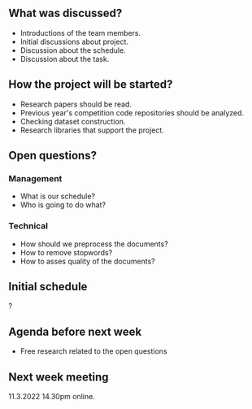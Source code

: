 ## What was discussed?

- Introductions of the team members.
- Initial discussions about project.
- Discussion about the schedule.
- Discussion about the task.

## How the project will be started?

- Research papers should be read.
- Previous year's competition code repositories should be analyzed.
- Checking dataset construction.
- Research libraries that support the project.

## Open questions?

### Management

- What is our schedule?
- Who is going to do what?

### Technical

- How should we preprocess the documents?
- How to remove stopwords?
- How to asses quality of the documents?

## Initial schedule

?

## Agenda before next week

- Free research related to the open questions

## Next week meeting

11.3.2022 14.30pm online.
